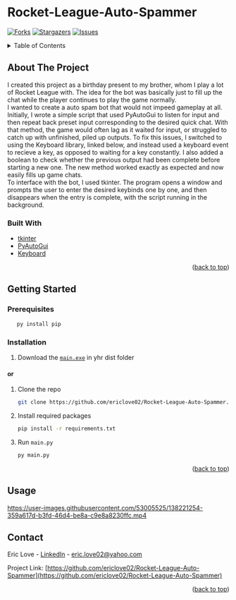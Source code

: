 # Rocket-League-Auto-Spammer
[![Forks][forks-shield]][forks-url]
[![Stargazers][stars-shield]][stars-url]
[![Issues][issues-shield]][issues-url]
<div id="top"></div>
<!-- TABLE OF CONTENTS -->
<details>
  <summary>Table of Contents</summary>
  <ol>
    <li>
      <a href="#about-the-project">About The Project</a>
      <ul>
        <li><a href="#built-with">Built With</a></li>
      </ul>
    </li>
    <li>
      <a href="#getting-started">Getting Started</a>
      <ul>
        <li><a href="#prerequisites">Prerequisites</a></li>
        <li><a href="#installation">Installation</a></li>
      </ul>
    </li>
    <li><a href="#usage">Usage</a></li>
    <li><a href="#contact">Contact</a></li>
  </ol>
</details>

<!-- ABOUT THE PROJECT -->
## About The Project  
I created this project as a birthday present to my brother, whom I play a lot of Rocket League with. The idea for the bot was basically just to fill up the chat while the player continues to play the game normally.   
I wanted to create a auto spam bot that would not impeed gameplay at all. Initially, I wrote a simple script that used PyAutoGui to listen for input and then repeat back preset input corresponding to the desired quick chat. With that method, the game would often lag as it waited for input, or struggled to catch up with unfinished, piled up outputs. To fix this issues, I switched to using the Keyboard library, linked below, and instead used a keyboard event to recieve a key, as opposed to waiting for a key constantly. I also added a boolean to check whether the previous output had been complete before starting a new one. The new method worked exactly as expected and now easily fills up game chats.    
To interface with the bot, I used tkinter. The program opens a window and prompts the user to enter the desired keybinds one by one, and then disappears when the entry is complete, with the script running in the background.

### Built With
* [tkinter](https://docs.python.org/3/library/tkinter.html)
* [PyAutoGui](https://pyautogui.readthedocs.io/en/latest/#)
* [Keyboard](https://github.com/boppreh/keyboard)

<p align="right">(<a href="#top">back to top</a>)</p>

<!-- GETTING STARTED -->
## Getting Started

### Prerequisites

```sh
   py install pip
   ```
### Installation
1. Download the [`main.exe`](https://github.com/ericlove02/Rocket-League-Auto-Spammer/tree/main/dist/main.exe) in yhr dist folder
#### or
1. Clone the repo
   ```sh
   git clone https://github.com/ericlove02/Rocket-League-Auto-Spammer.git
   ```
2. Install required packages
   ```sh
   pip install -r requirements.txt
   ```
3. Run `main.py`
   ```sh
   py main.py
   ```

<p align="right">(<a href="#top">back to top</a>)</p>

<!-- USAGE EXAMPLES -->
## Usage

https://user-images.githubusercontent.com/53005525/138221254-359a617d-b3fd-46d4-be8a-c9e8a8230ffc.mp4

<!-- CONTACT -->
## Contact

Eric Love - [LinkedIn](https://www.linkedin.com/in/ericlove02) - [eric.love02@yahoo.com](mailto:eric.love02@yahoo.com)

Project Link: [https://github.com/ericlove02/Rocket-League-Auto-Spammer](https://github.com/ericlove02/Rocket-League-Auto-Spammer)

<p align="right">(<a href="#top">back to top</a>)</p>

<!-- MARKDOWN LINKS & IMAGES -->
<!-- https://www.markdownguide.org/basic-syntax/#reference-style-links -->
[forks-shield]: https://img.shields.io/github/forks/ericlove02/Rocket-League-Auto-Spammer.svg?style=for-the-badge
[forks-url]: https://github.com/ericlove02/Rocket-League-Auto-Spammert/network/members
[stars-shield]: https://img.shields.io/github/stars/ericlove02/Rocket-League-Auto-Spammer.svg?style=for-the-badge
[stars-url]: https://github.com/ericlove02/Rocket-League-Auto-Spammer/stargazers
[issues-shield]: https://img.shields.io/github/issues/ericlove02/Rocket-League-Auto-Spammer.svg?style=for-the-badge
[issues-url]: https://github.com/ericlove02/Rocket-League-Auto-Spammer/issues

